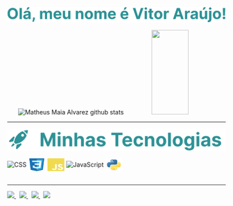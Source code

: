 ![image](text1.svg)

<div align="center">  
  <img width="49%" height="195px" src="https://github-readme-stats.vercel.app/api?username=vitor0dev&show_icons=true&count_private=true&hide_border=true&title_color=00bfbf&icon_color=2d9296&text_color=c9d1d9&bg_color=0d1117" alt="Matheus Maia Alvarez github stats"/> 
  <img width="41%" height="195px" src="https://github-readme-stats.vercel.app/api/top-langs/?username=vitor0dev&layout=compact&hide_border=true&title_color=2d9296&text_color=2d9296&bg_color=0d1117" />
</div>

<hr>

![Minhas Tecnologias](text2.svg)
  
<div style="display: inline_block">

  <img align="center" alt="CSS" height="30" width="40" src="https://cdn.jsdelivr.net/gh/devicons/devicon@latest/icons/html5/html5-original.svg" />
  <img align="center" alt="CSS" height="30" width="40" src="https://raw.githubusercontent.com/devicons/devicon/master/icons/css3/css3-original.svg">
  <img align="center" alt="JavaScript" height="30" width="40" src="https://raw.githubusercontent.com/devicons/devicon/master/icons/javascript/javascript-plain.svg">
  <img align="center" alt="JavaScript" height="30" width="40" src="https://cdn.jsdelivr.net/gh/devicons/devicon@latest/icons/bootstrap/bootstrap-original.svg" />         
  <img align="center" alt="Python" height="30" width="40" src="https://raw.githubusercontent.com/devicons/devicon/master/icons/python/python-original.svg">
</div><br>

<hr>

<div>
  <a href="https://www.instagram.com/vituaraujo1">
    <img src="https://img.shields.io/badge/-Instagram-%23E4405F?style=for-the-badge&logo=instagram&logoColor=white">
  </a>&nbsp;

  <a href="https://www.linkedin.com/in/vitor-araújo-95b2ab208">
    <img src="https://img.shields.io/badge/-LinkedIn-%230077B5?style=for-the-badge&logo=linkedin&logoColor=white">
  </a>&nbsp;

  <a href="mailto:vitorgabrielthx@gmail.com">
    <img src="https://img.shields.io/badge/-Gmail-%23333?style=for-the-badge&logo=gmail&logoColor=white">
  </a>&nbsp;

  <a href="https://discord.gg/users/tyler011454">
    <img src="https://img.shields.io/badge/Discord-7289DA?style=for-the-badge&logo=discord&logoColor=white">
  </a>
</div>

